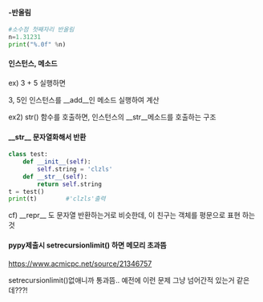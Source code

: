 #### -반올림

```python
#소수점 첫째자리 반올림
n=1.31231
print("%.0f" %n) 
```



#### 인스턴스, 메소드

ex) 3 + 5 실행하면

3, 5인 인스턴스를 \_\_add\_\_인 메소드 실행하여 계산

ex2) str() 함수를 호출하면, 인스턴스의 \_\_str\_\_메소드를 호출하는 구조



#### \_\_str\_\_ 문자열화해서 반환

```python
class test:
    def __init__(self):
        self.string = 'clzls'
    def __str__(self):
        return self.string
t = test()
print(t) 		#'clzls'출력
```



cf) \_\_repr\_\_ 도 문자열 반환하는거로 비슷한데, 이 친구는 객체를 평문으로 표현 하는 것



#### pypy제출시 setrecursionlimit() 하면 메모리 초과뜸

https://www.acmicpc.net/source/21346757

setrecursionlimit()없애니까 통과뜸.. 예전에 이런 문제 그냥 넘어간적 있는거 같은데???!